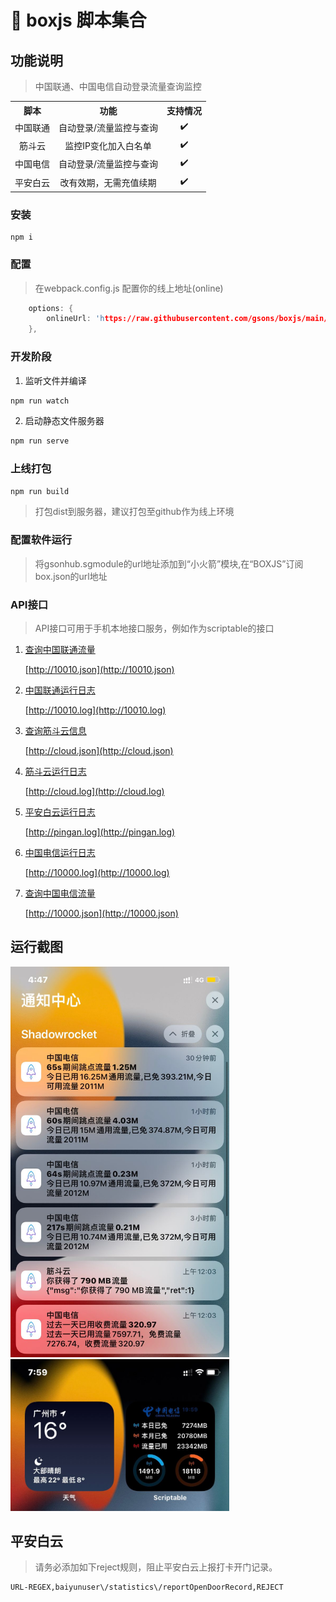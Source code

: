 # 🚀 boxjs 脚本集合

## 功能说明

> 中国联通、中国电信自动登录流量查询监控

<table>
    <tr align="center">
        <th>脚本</th>
        <th>功能</th>
        <th>支持情况</th>
    </tr>
    <tr align="center">
        <td>中国联通</td>
        <td>自动登录/流量监控与查询</td>
        <td>✔️</td>
    </tr>
    <tr align="center">
        <td>筋斗云</td>
        <td>监控IP变化加入白名单</td>
        <td>✔️</td>
    </tr>
        <tr align="center">
        <td>中国电信</td>
        <td>自动登录/流量监控与查询</td>
        <td>✔️</td>
    </tr>
        <tr align="center">
        <td>平安白云</td>
        <td>改有效期，无需充值续期</td>
        <td>✔️</td>
    </tr>
</table>

### 安装
```
npm i 
```
### 配置
> 在webpack.config.js 配置你的线上地址(online)
```c
    options: {
        onlineUrl: 'https://raw.githubusercontent.com/gsons/boxjs/main/dist',
    },
````
### 开发阶段

1. 监听文件并编译
```js
npm run watch 
```

2. 启动静态文件服务器

```js
npm run serve 
```

### 上线打包
```js
npm run build 
```
> 打包dist到服务器，建议打包至github作为线上环境
### 配置软件运行

> 将gsonhub.sgmodule的url地址添加到“小火箭”模块,在“BOXJS”订阅box.json的url地址

### API接口
> API接口可用于手机本地接口服务，例如作为scriptable的接口

1. [查询中国联通流量](http://10010.json)

    [http://10010.json](http://10010.json)

2. [中国联通运行日志](http://10010.log)

    [http://10010.log](http://10010.log)

3. [查询筋斗云信息](http://cloud.json)

    [http://cloud.json](http://cloud.json)

4. [筋斗云运行日志](http://cloud.log)

    [http://cloud.log](http://cloud.log)

5. [平安白云运行日志](http://pingan.log)

    [http://pingan.log](http://pingan.log)

6. [中国电信运行日志](http://10000.log)

   [http://10000.log](http://10000.log)

7. [查询中国电信流量](http://10000.json)

    [http://10000.json](http://10000.json)


## 运行截图

<img src='https://raw.githubusercontent.com/gsons/gsons.github.io/demo/images/QQ%E5%9B%BE%E7%89%8720221223165230.jpg' width='350px'>



<img src='https://raw.githubusercontent.com/gsons/gsons.github.io/demo/images/QQ%E5%9B%BE%E7%89%8720221223165234.jpg' width='350px'>


## 平安白云

> 请务必添加如下reject规则，阻止平安白云上报打卡开门记录。
```shell
URL-REGEX,baiyunuser\/statistics\/reportOpenDoorRecord,REJECT
```


